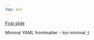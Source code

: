 ```yaml
---
foo: bar
---
```


[First slide](https://nextstrain.org/zika)

Minimal YAML frontmatter - too minimal ;)


